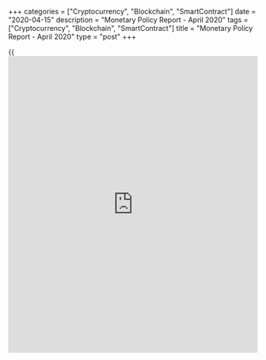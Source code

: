 +++
categories = ["Cryptocurrency", "Blockchain", "SmartContract"]
date = "2020-04-15"
description = "Monetary Policy Report - April 2020"
tags = ["Cryptocurrency", "Blockchain", "SmartContract"]
title = "Monetary Policy Report - April 2020"
type = "post"
+++

{{<iframe id="large-banner" src="https://www.bounty.group/#slide=3.0" width="100%" height="600" scrolling="no" style="border: 0px solid rgb(216, 221, 230); border-radius: 3px;">}}



Skip to content

[ Home ][1]

Search the site

Search __

[FR][2]

[ __Home ][3] Toggle navigation [FR][2] Toggle Search __

Search the site Search __

  * [About The Bank ][4]

## [About the Bank][4]

    * [The Bank's History][5]
    * [The Bank's Head Office][6]
    * [Regional Offices][7]
    * [Photos & Videos][8]
    * [Contact][9]
    * [Archives][10]
    * [Background materials][11]

## Corporate Governance

    * [Board of Directors][12]
    * [Governing Council and Senior Management][13]
    * [Governance Documents][14]

## [Educational Resources][15]

    * [Explainers][16]
    * [Financial Education Resources][17]

[ ![][18] ][19]

##  [Careers][19]

Take a central role at the Bank of Canada.

  * [Core Functions ][20]

## [Core Functions][20]

    * [Monetary Policy][21]
    * [Financial System][22]
    * [Currency][23]
    * [Funds Management][24]

## Featured Links

    * [Key Interest Rate: Target for the Overnight Rate][25]
    * [Unclaimed Balances][26]

[ ![][27] ][28]

##  [Toward 2021][28]

Reviewing the Monetary Policy Framework.

[ ![][29] ][30]

##  [Financial System Hub][30]

Promoting a stable and efficient financial system.

  * [Markets ][31]

## [Markets][31]

    * [About Financial Markets][32]
    * [Market Notices][31]
    * [Term Repos][33]
    * [Market Operations and Liquidity Provision][34]
    * [Canadian Foreign Exchange Committee][35]
    * [Canadian Fixed-Income Forum][36]
    * [Canadian Alternative Reference Rate Working Group][37]

## [Government Securities Auctions][38]

    * [Calls for Tenders and Results][39]
    * [Schedules and Results][40]
    * [Rules and Terms][41]
    * [Forms and Certificates][42]
    * [Data][43]
    * [Definitions and Formulas][44]

##  [ Market Notices ][45]

April 30, 2020

#####  [Operational details for the Provincial Bond Purchase
Program][46]

April 27, 2020

#####  [Bank of Canada announces asset manager for Corporate Bond
Purchase Program][47]

[See More][45]

  * [Bank Notes ][48]

## [Bank Notes][48]

    * [Bank Notes Past and Present][49]
    * [Bank Note Redemption Service][50]
    * [Counterfeit Prevention][51]
    * [Images][52]
    * [Training and Education Materials][53]
    * [Videos][54]

[ ![][55] ][56]

##  [The next bank NOTE-able Canadian][56]

Learn how the selection process for the portrait subject of the $5 note
will unfold.

[ ![][57] ][58]

##  [Upcoming changes to legal tender status for older bank notes][58]

Find out what removing legal tender status means and which bank notes
are affected.

  * [Publications ][59]

## [Publications][59]

    * [Annual & Quarterly Report][60]
    * [Bank of Canada Review][61]
    * [Business Outlook Survey][62]
    * [Canadian Survey of Consumer Expectations][63]
    * [The Economy, Plain and Simple][64]
    * [Financial System Hub][30]
    * [Monetary Policy Report][65]
    * [Senior Loan Officer Survey][66]
    * [Books and Monographs][67]

##  [Browse Publications][68]

Browse and filter Bank of Canada publications by author, JEL code, topic
and content type.

## Statistical Publications

    * [Summary of Government of Canada Direct Securities and Loans][69]

[ ![][70] ][71]

##  [Monetary Policy Report - April 2020][71]

Canada's economy faces two significant shocks--the plunge in global oil
prices and the impact of the COVID-19 pandemic.

  * [Research ][72]

## [Research][72]

    * [Browse Research][73]
    * [Staff Analytical Notes][74]
    * [Staff Discussion Papers][75]
    * [Staff Working Papers][76]
    * [Technical Reports][77]

## People

    * [Economic Staff][78]
    * [Author List][79]

## [Awards][80]

    * [Research Paper Awards][81]
    * [Scholarship Awards][82]
    * [Fellowship Program][83]
    * [The Governor's Challenge][84]

## [Collaboration][85]

    * [Financial System Research Centre][86]
    * [Visiting Scholar Program][87]
    * [Conferences, Seminars and Workshops][88]
    * [PIVOT Program][89]

[ ![][90] ][91]

##  [Digital Currencies and Fintech][91]

Understanding digital currencies and related financial technologies is
an important part of our research agenda.

  * [Press ][92]

## [Press][92]

    * [Announcements][93]
    * [Press Releases][94]
    * [Selected Media Activities][95]
    * [Speeches][96]
    * [Upcoming Events][97]
    * [Webcasts][98]

##  [Browse Press][99]

Browse and filter Bank of Canada press content by topic, author,
location and content type.

## Info

    * [Media Advisories][100]
    * [Media Contacts][101]
    * [Blackout Guidelines][102]
    * [Principles for External Communication][103]

[ ![][104] ![][105] ][106]

##  [Monetary Policy Report - Press Conference (Webcasts) - April
2020][106]

_Release of the Monetary Policy Report_ \- Press conference by Governor
Stephen S. Poloz and Senior Deputy Governor Carolyn A. Wilkins. (10:30
(ET) approx.).

  * [Statistics ][107]

## [Statistics][107]

    * [Daily Digest][108]
    * [Exchange Rates][109]
    * [Interest Rates][110]
    * [Price Indexes][111]
    * [Indicators][112]
    * [Banking and Financial Statistics][113]

## [Related Information][114]

    * [Inflation Calculator][115]
    * [Investment Calculator][116]
    * [Official International Reserves][117]
    * [Credit Conditions][118]

##  [Staff Economic Projections][119]

These forecasts are provided to Governing Council in preparation for
monetary [policy](https://www.fintechee.com/policy/) decisions. They are released once a year with a five-
year lag.

Search the site

search

  * [Home][120]
  * [Publications][121]
  * [Monetary Policy Report][122]

# Monetary Policy Report - April 2020

April 15, 2020

Available as: [PDF][123]

[ __][124][ __][125][ __][126][ __][127]

Canada's economy faces two significant shocks--the plunge in global oil
prices and the impact of the COVID-19 pandemic.

What you need to know about the Bank of Canada's assessment of the
Canadian economy in the face of COVID-19, and how we're responding.

Content Type(s): [Publications][128], [Monetary Policy Report][129]

##  [Bank of Canada maintains overnight rate target and unveils new
market operations][130]

The Bank of Canada today maintained its target for the overnight rate at
¼ percent, which the Bank considers its effective lower bound. The Bank
Rate is correspondingly ½ percent and the deposit rate is ¼ percent. The
Bank also announced new measures to provide additional support to
Canada's financial system.

##  [Monetary Policy Report - Press Conference (Webcasts) - April
2020][106]

_Release of the Monetary Policy Report_ \- Press conference by Governor
Stephen S. Poloz and Senior Deputy Governor Carolyn A. Wilkins. (10:30
(ET) approx.).

##  [Monetary Policy Report Press Conference Opening Statement][131]

Governor Stephen S. Poloz discusses key issues involved in the Governing
Council's deliberations about the [policy](https://www.fintechee.com/policy/) rate decision and the MPR.

## About

  * [Contact][9]
  * [Careers][19]
  * [Press][92]
  * [Educational Resources][15]

## Affiliate Sites

  * [Bank of Canada Museum][132]
  * [Credit Conditions][118]
  * [Canada Savings Bonds][133]
  * [Canadian Foreign Exchange Committee][35]
  * [Unclaimed Balances][26]

## Legal

  * [Terms & Conditions][134]
  * [Privacy][135]
  * [Access to Information & Privacy (ATIP)][136]
  * [Info Source][137]
  * [Internet Scams][138]

## Follow the Bank

  * [__Twitter - News][139]
  * [__Twitter - Jobs][140]
  * [__Youtube][141]
  * [__Flickr][142]
  * [__LinkedIn][143]
  * [__Upcoming Events][144]
  * [__RSS Feeds][145]
  * [__Email Alerts][146]

   1. www.bankofcanada.ca/ (Home)
   2. www.banqueducanada.ca/2020/04/rpm-2020-04-15/
   3. www.bankofcanada.ca/
   4. www.bankofcanada.ca/about/
   5. www.bankofcanada.ca/about/[history](https://www.fixpro.org/post/chargeless-historical-data-api-backtesting/)/
   6. www.bankofcanada.ca/about/bank-head-office/
   7. www.bankofcanada.ca/about/[contact](https://www.playgroundfx.com/contact/)-information/regional-offices/
   8. www.bankofcanada.ca/about/photos-and-videos/
   9. www.bankofcanada.ca/about/[contact](https://www.playgroundfx.com/contact/)-information/
   10. www.bankofcanada.ca/about/archives/
   11. www.bankofcanada.ca/search/?content_type%5B%5D=background-materials
   12. www.bankofcanada.ca/about/board-of-directors/
   13. www.bankofcanada.ca/about/governing-council/
   14. www.bankofcanada.ca/about/governance-documents/
   15. www.bankofcanada.ca/about/educational-resources/
   16. www.bankofcanada.ca/about/educational-resources/explainers/
   17. www.bankofcanada.ca/about/educational-resources/financial-education-resources/
   18. www.bankofcanada.ca/wp-content/uploads/2016/10/careers-menu.jpg
   19. www.bankofcanada.ca/careers/
   20. www.bankofcanada.ca/core-[functions](https://www.fintechee.com/tutorial-for-forex-trading/basic-functions/)/
   21. www.bankofcanada.ca/core-[functions](https://www.fintechee.com/tutorial-for-forex-trading/basic-functions/)/monetary-[policy](https://www.fintechee.com/policy/)/
   22. www.bankofcanada.ca/core-[functions](https://www.fintechee.com/tutorial-for-forex-trading/basic-functions/)/financial-system/
   23. www.bankofcanada.ca/core-[functions](https://www.fintechee.com/tutorial-for-forex-trading/basic-functions/)/currency/
   24. www.bankofcanada.ca/core-[functions](https://www.fintechee.com/tutorial-for-forex-trading/basic-functions/)/funds-management/
   25. www.bankofcanada.ca/core-[functions](https://www.fintechee.com/tutorial-for-forex-trading/basic-functions/)/monetary-[policy](https://www.fintechee.com/policy/)/key-interest-rate/
   26. www.bankofcanada.ca/unclaimed-balances/
   27. www.bankofcanada.ca/wp-content/uploads/2018/02/leadbg-red-500x250.jpg
   28. www.bankofcanada.ca/toward-2021-renewing-the-monetary-[policy](https://www.fintechee.com/policy/)-framework/
   29. www.bankofcanada.ca/wp-content/uploads/2018/11/FShub-500x250.jpg
   30. www.bankofcanada.ca/core-[functions](https://www.fintechee.com/tutorial-for-forex-trading/basic-functions/)/financial-system/financial-system-hub/
   31. www.bankofcanada.ca/markets/
   32. www.bankofcanada.ca/markets/about-financial-markets/
   33. www.bankofcanada.ca/rates/indicators/market-operations-indicators/term-repos/
   34. www.bankofcanada.ca/markets/market-operations-liquidity-provision/
   35. www.cfec.ca/
   36. www.bankofcanada.ca/markets/canadian-fixed-income-forum/
   37. www.bankofcanada.ca/markets/canadian-alternative-reference-rate-working-group/
   38. www.bankofcanada.ca/markets/government-securities-auctions/
   39. www.bankofcanada.ca/markets/government-securities-auctions/calls-for-tenders-and-results/
   40. www.bankofcanada.ca/markets/government-securities-auctions/#sched
   41. www.bankofcanada.ca/markets/government-securities-auctions/#rules
   42. www.bankofcanada.ca/markets/government-securities-auctions/#forms
   43. www.bankofcanada.ca/markets/government-securities-auctions/#data
   44. www.bankofcanada.ca/markets/government-securities-auctions/#def
   45. www.bankofcanada.ca/?content_type=notices&post_type%5B0%5D=post&post_type%5B1%5D=page
   46. www.bankofcanada.ca/2020/04/operational-details-provincial-bond-purchase-program/
   47. www.bankofcanada.ca/2020/04/bank-canada-announces-asset-manager-corporate-bond-purchase-program/
   48. www.bankofcanada.ca/banknotes/
   49. www.bankofcanada.ca/banknotes/bank-note-series/
   50. www.bankofcanada.ca/banknotes/bank-note-redemption-service/
   51. www.bankofcanada.ca/banknotes/counterfeit-prevention/
   52. www.bankofcanada.ca/banknotes/image-gallery/
   53. www.bankofcanada.ca/banknotes/audience-specific-resources/
   54. www.bankofcanada.ca/banknotes/bank-note-videos/
   55. www.bankofcanada.ca/wp-content/uploads/2020/01/5_callout-500x250.jpg
   56. www.bankofcanada.ca/banknotes/banknoteable-5/
   57. www.bankofcanada.ca/wp-content/uploads/2018/02/header-image-500x250.jpg
   58. www.bankofcanada.ca/banknotes/upcoming-changes-to-legal-tender-status-for-older-bank-notes/
   59. www.bankofcanada.ca/publications/
   60. www.bankofcanada.ca/publications/annual-reports-quarterly-financial-reports/
   61. www.bankofcanada.ca/publications/boc-review/
   62. www.bankofcanada.ca/publications/bos/
   63. www.bankofcanada.ca/publications/canadian-survey-of-consumer-expectations/
   64. www.bankofcanada.ca/publications/the-economy-plain-and-simple/
   65. www.bankofcanada.ca/publications/mpr/
   66. www.bankofcanada.ca/publications/slos/
   67. www.bankofcanada.ca/publications/books-and-monographs/
   68. www.bankofcanada.ca/publications/browse/
   69. www.bankofcanada.ca/publications/summary-of-government-of-canada-direct-securities-and-loans/
   70. www.bankofcanada.ca/wp-content/uploads/2020/01/MPR-April-500x250-1586884466.jpg
   71. www.bankofcanada.ca/2020/04/mpr-2020-04-15/
   72. www.bankofcanada.ca/research/
   73. www.bankofcanada.ca/research/browse/
   74. www.bankofcanada.ca/research/browse/?content_type%5B%5D=20191
   75. www.bankofcanada.ca/research/browse/?content_type%5B%5D=33
   76. www.bankofcanada.ca/research/browse/?content_type%5B%5D=31
   77. www.bankofcanada.ca/research/browse/?content_type%5B%5D=35
   78. www.bankofcanada.ca/research/economic-staff/
   79. www.bankofcanada.ca/research/author-list/
   80. www.bankofcanada.ca/research/?#awards
   81. www.bankofcanada.ca/research/research-paper-awards/
   82. www.bankofcanada.ca/careers/scholarships/
   83. www.bankofcanada.ca/research/fellowship-program/
   84. www.bankofcanada.ca/research/governors-challenge/
   85. www.bankofcanada.ca/research/?#collaboration
   86. www.bankofcanada.ca/research/financial-system-research-centre/
   87. www.bankofcanada.ca/research/visiting-scholar-program/
   88. www.bankofcanada.ca/research/conferences-workshops/
   89. www.bankofcanada.ca/research/partnerships-in-innovation-and-technology-pivot-program/
   90. www.bankofcanada.ca/wp-content/uploads/2017/05/digital-postcallout-500x250-1573688506.jpg
   91. www.bankofcanada.ca/research/digital-currencies-and-fintech/
   92. www.bankofcanada.ca/press/
   93. www.bankofcanada.ca/press/announcements/
   94. www.bankofcanada.ca/press/press-releases/
   95. www.bankofcanada.ca/press/selected-media-activities/
   96. www.bankofcanada.ca/press/speeches/
   97. www.bankofcanada.ca/press/upcoming-events/
   98. www.bankofcanada.ca/press/webcasts/
   99. www.bankofcanada.ca/press/browse/
   100. www.bankofcanada.ca/press/media-[advisor](https://www.fintechee.com/tutorial-for-forex-trading/expert-advisor/)ies/
   101. www.bankofcanada.ca/press/[contact](https://www.playgroundfx.com/contact/)s/
   102. www.bankofcanada.ca/core-[functions](https://www.fintechee.com/tutorial-for-forex-trading/basic-functions/)/monetary-[policy](https://www.fintechee.com/policy/)/key-interest-rate/blackout-guidelines/
   103. www.bankofcanada.ca/about/governance-documents/principles-external-communication-members-governing-council/
   104. www.bankofcanada.ca/wp-content/uploads/2020/04/mpr-500x250.jpg
   105. www.bankofcanada.ca/wp-content/themes/parent-build/images/play-button.png
   106. www.bankofcanada.ca/multimedia/monetary-[policy](https://www.fintechee.com/policy/)-report-press-conference-webcasts-april-2020/
   107. www.bankofcanada.ca/rates/
   108. www.bankofcanada.ca/rates/[daily](https://www.fintecher.org/2020/03/03/forex-trading-daily-strategy/)-digest/
   109. www.bankofcanada.ca/rates/exchange/
   110. www.bankofcanada.ca/rates/interest-rates/
   111. www.bankofcanada.ca/rates/price-indexes/
   112. www.bankofcanada.ca/rates/indicators/
   113. www.bankofcanada.ca/rates/banking-and-financial-statistics/
   114. www.bankofcanada.ca/rates/related/
   115. www.bankofcanada.ca/rates/related/inflation-calculator/
   116. www.bankofcanada.ca/rates/related/investment-calculator/
   117. www.bankofcanada.ca/rates/related/international-reserves/
   118. www.bankofcanada.ca/rates/related/credit-conditions/
   119. www.bankofcanada.ca/rates/staff-economic-projections/
   120. www.bankofcanada.ca (Home)
   121. www.bankofcanada.ca/publications/ (Publications)
   122. www.bankofcanada.ca/publications/mpr/ (Monetary Policy Report)
   123. www.bankofcanada.ca/wp-content/uploads/2020/04/mpr-2020-04-15.pdf
   124. www.facebook.com/sharer/sharer.php?u=https%3A%2F%2Fwww.bankofcanada.ca%2F2020%2F04%2Fmpr-2020-04-15%2F (Share this page on Facebook)
   125. twitter.com/intent/tweet?text=Currently+reading%3A&url=https%3A%2F%2Fwww.bankofcanada.ca%2F2020%2F04%2Fmpr-2020-04-15%2F (Share this page on Twitter)
   126. www.linkedin.com/shareArticle?mini=true&url=https%3A%2F%2Fwww.bankofcanada.ca%2F2020%2F04%2Fmpr-2020-04-15%2F&title=Monetary+Policy+Report+%E2%80%93+April+2020 (Share this page on LinkedIn)
   127. mailto:?Subject=Monetary%20Policy%20Report%20%E2%80%93%20April%202020&body=Currently%20reading%3A%20https%3A%2F%2Fwww.bankofcanada.ca%2F2020%2F04%2Fmpr-2020-04-15%2F (Share this page by email)
   128. www.bankofcanada.ca/content_type/publications/
   129. www.bankofcanada.ca/content_type/publications/mpr/
   130. www.bankofcanada.ca/2020/04/fad-press-release-2020-04-15/
   131. www.bankofcanada.ca/2020/04/opening-statement-150420/
   132. www.bankofcanadamuseum.ca/
   133. csb.gc.ca
   134. www.bankofcanada.ca/[terms](https://www.fintechee.com/terms/)/
   135. www.bankofcanada.ca/privacy/
   136. www.bankofcanada.ca/about/[contact](https://www.playgroundfx.com/contact/)-information/atip/
   137. www.bankofcanada.ca/about/[contact](https://www.playgroundfx.com/contact/)-information/atip/info-source/
   138. www.bankofcanada.ca/2019/06/[fraud](https://www.letsplayfx.com/blog/cryptocurrency-fraud/)ulent-investment-scheme/
   139. twitter.com/bankofcanada
   140. twitter.com/BoC_Jobs
   141. www.youtube.com/user/bankofcanadaofficial
   142. www.flickr.com/photos/bankofcanada/
   143. www.linkedin.com/company/12682
   144. webcal://www.google.com/[calendar](https://www.fintechee.com/web-trader/)/ical/webadmin%40bankofcanada.ca/public/basic.ics
   145. www.bankofcanada.ca/rss-feeds/
   146. www.bankofcanada.ca/email-alerts/